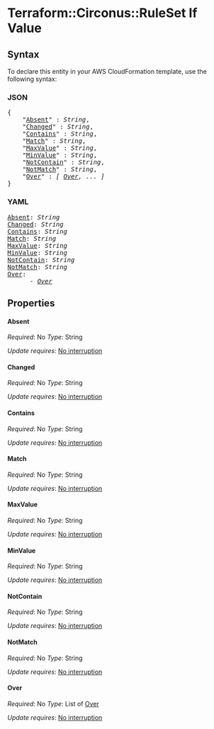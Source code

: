 # Terraform::Circonus::RuleSet If Value

## Syntax

To declare this entity in your AWS CloudFormation template, use the following syntax:

### JSON

<pre>
{
    "<a href="#absent" title="Absent">Absent</a>" : <i>String</i>,
    "<a href="#changed" title="Changed">Changed</a>" : <i>String</i>,
    "<a href="#contains" title="Contains">Contains</a>" : <i>String</i>,
    "<a href="#match" title="Match">Match</a>" : <i>String</i>,
    "<a href="#maxvalue" title="MaxValue">MaxValue</a>" : <i>String</i>,
    "<a href="#minvalue" title="MinValue">MinValue</a>" : <i>String</i>,
    "<a href="#notcontain" title="NotContain">NotContain</a>" : <i>String</i>,
    "<a href="#notmatch" title="NotMatch">NotMatch</a>" : <i>String</i>,
    "<a href="#over" title="Over">Over</a>" : <i>[ <a href="if-value-over.md">Over</a>, ... ]</i>
}
</pre>

### YAML

<pre>
<a href="#absent" title="Absent">Absent</a>: <i>String</i>
<a href="#changed" title="Changed">Changed</a>: <i>String</i>
<a href="#contains" title="Contains">Contains</a>: <i>String</i>
<a href="#match" title="Match">Match</a>: <i>String</i>
<a href="#maxvalue" title="MaxValue">MaxValue</a>: <i>String</i>
<a href="#minvalue" title="MinValue">MinValue</a>: <i>String</i>
<a href="#notcontain" title="NotContain">NotContain</a>: <i>String</i>
<a href="#notmatch" title="NotMatch">NotMatch</a>: <i>String</i>
<a href="#over" title="Over">Over</a>: <i>
      - <a href="if-value-over.md">Over</a></i>
</pre>

## Properties

#### Absent

_Required_: No
_Type_: String

_Update requires_: [No interruption](https://docs.aws.amazon.com/AWSCloudFormation/latest/UserGuide/using-cfn-updating-stacks-update-behaviors.html#update-no-interrupt)

#### Changed

_Required_: No
_Type_: String

_Update requires_: [No interruption](https://docs.aws.amazon.com/AWSCloudFormation/latest/UserGuide/using-cfn-updating-stacks-update-behaviors.html#update-no-interrupt)

#### Contains

_Required_: No
_Type_: String

_Update requires_: [No interruption](https://docs.aws.amazon.com/AWSCloudFormation/latest/UserGuide/using-cfn-updating-stacks-update-behaviors.html#update-no-interrupt)

#### Match

_Required_: No
_Type_: String

_Update requires_: [No interruption](https://docs.aws.amazon.com/AWSCloudFormation/latest/UserGuide/using-cfn-updating-stacks-update-behaviors.html#update-no-interrupt)

#### MaxValue

_Required_: No
_Type_: String

_Update requires_: [No interruption](https://docs.aws.amazon.com/AWSCloudFormation/latest/UserGuide/using-cfn-updating-stacks-update-behaviors.html#update-no-interrupt)

#### MinValue

_Required_: No
_Type_: String

_Update requires_: [No interruption](https://docs.aws.amazon.com/AWSCloudFormation/latest/UserGuide/using-cfn-updating-stacks-update-behaviors.html#update-no-interrupt)

#### NotContain

_Required_: No
_Type_: String

_Update requires_: [No interruption](https://docs.aws.amazon.com/AWSCloudFormation/latest/UserGuide/using-cfn-updating-stacks-update-behaviors.html#update-no-interrupt)

#### NotMatch

_Required_: No
_Type_: String

_Update requires_: [No interruption](https://docs.aws.amazon.com/AWSCloudFormation/latest/UserGuide/using-cfn-updating-stacks-update-behaviors.html#update-no-interrupt)

#### Over

_Required_: No
_Type_: List of <a href="if-value-over.md">Over</a>

_Update requires_: [No interruption](https://docs.aws.amazon.com/AWSCloudFormation/latest/UserGuide/using-cfn-updating-stacks-update-behaviors.html#update-no-interrupt)

